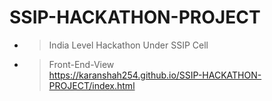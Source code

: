 # SSIP-HACKATHON-PROJECT
- >India Level Hackathon Under SSIP Cell
- >Front-End-View <br> https://karanshah254.github.io/SSIP-HACKATHON-PROJECT/index.html